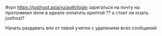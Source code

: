 #vpn
https://justhost.asia/ru/auth/login
зарегаться на почту на протонмеил done
в идеале оплатить криптой ??
а стоит ли юзать justhost?

Начать раздавать впн от левой учетки с удалением всех сообщений
